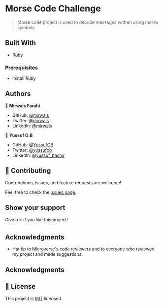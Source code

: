 # Morse Code Challenge

> Morse code project is used to decode messages written using morse symbols.

## Built With

- Ruby


### Prerequisites

- install Ruby

## Authors

👤 **Mirwais Farahi**

- GitHub: [@mirwais](https://github.com/mirwaisfarahi)
- Twitter: [@mirwais](https://twitter.com/farahi92)
- LinkedIn: [@mirwais](https://linkedin.com/in/mirwais_farahi)


👤 **Yussuf O.B**

- GitHub: [@YussufOB](https://github.com/YussufOB)
- Twitter: [@yussufob](https://twitter.com/yussufob)
- LinkedIn: [@yussuf_bashir](https://linkedin.com/in/yussuf_bashir)

## 🤝 Contributing

Contributions, issues, and feature requests are welcome!

Feel free to check the [issues page](../../issues/).

## Show your support

Give a ⭐️ if you like this project!

## Acknowledgments

- Hat tip to Microverse's code reviewers and to everyone who reviewed my project and made suggestions.

## Acknowledgments

## 📝 License

This project is [MIT](./LICENSE) licensed.

